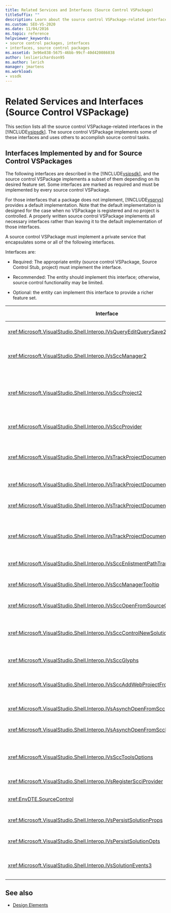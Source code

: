 ```yaml
---
title: Related Services and Interfaces (Source Control VSPackage)
titleSuffix: ""
description: Learn about the source control VSPackage-related interfaces in the Visual Studio SDK. The package implements some interfaces and uses others for source control.
ms.custom: SEO-VS-2020
ms.date: 11/04/2016
ms.topic: reference
helpviewer_keywords:
- source control packages, interfaces
- interfaces, source control packages
ms.assetid: 3e96e838-5675-46bb-99cf-40d420086038
author: leslierichardson95
ms.author: lerich
manager: jmartens
ms.workload:
- vssdk
---
```

# Related Services and Interfaces (Source Control VSPackage)

This section lists all the source control VSPackage-related interfaces in the [!INCLUDE[vsipsdk](../../extensibility/includes/vsipsdk_md.md)]. The source control VSPackage implements some of these interfaces and uses others to accomplish source control tasks.

## Interfaces Implemented by and for Source Control VSPackages

 The following interfaces are described in the [!INCLUDE[vsipsdk](../../extensibility/includes/vsipsdk_md.md)], and the source control VSPackage implements a subset of them depending on its desired feature set. Some interfaces are marked as required and must be implemented by every source control VSPackage.

 For those interfaces that a package does not implement, [!INCLUDE[vsprvs](../../code-quality/includes/vsprvs_md.md)] provides a default implementation. Note that the default implementation is designed for the case when no VSPackage is registered and no project is controlled. A properly written source control VSPackage implements all necessary interfaces rather than leaving it to the default implementation of those interfaces.

 A source control VSPackage must implement a private service that encapsulates some or all of the following interfaces.

 Interfaces are:

- Required: The appropriate entity (source control VSPackage, Source Control Stub, project) must implement the interface.

- Recommended: The entity should implement this interface; otherwise, source control functionality may be limited.

- Optional: the entity can implement this interface to provide a richer feature set.

| Interface | Purpose | Implemented by | Implement? |
| - | - |--------------------------|-------------|
| <xref:Microsoft.VisualStudio.Shell.Interop.IVsQueryEditQuerySave2> | Editors call this interface before modifying or saving a file. The source control VSPackage can check out the file or deny the operation if the checkout fails. | Source control VSPackage | Recommended |
| <xref:Microsoft.VisualStudio.Shell.Interop.IVsSccManager2> | This interface provides basic source control functionality for projects, such as registering and unregistering projects with source control and providing support for basic source control glyphs. | Source control VSPackage | Required |
| <xref:Microsoft.VisualStudio.Shell.Interop.IVsSccProject2> | This interface is obtained from the <xref:Microsoft.VisualStudio.Shell.Interop.IVsHierarchy> using the <xref:System.Runtime.InteropServices.Marshal.QueryInterface%2A> function, or by simply casting the object implementing `IVsHierarchy` to `IVsSccProject2`. It is used for getting the files under source control in a project or for informing the project of the current source control status or location. | Project | Required |
| <xref:Microsoft.VisualStudio.Shell.Interop.IVsSccProvider> | The integration module uses this interface to set the current active VSPackage. | Source control VSPackage | Required |
| <xref:Microsoft.VisualStudio.Shell.Interop.IVsTrackProjectDocuments2> | This interface is based on a subscription model. Any VSPackage can signal that it wants to receive document events and be advised by the shell on events that are about to happen. It is implemented and handled by [!INCLUDE[vsprvs](../../code-quality/includes/vsprvs_md.md)], which in turn passes events implementing the `IVsTrackProjectDocumentsEvents2` to the VSPackage. | Source Control Stub | Required |
| <xref:Microsoft.VisualStudio.Shell.Interop.IVsTrackProjectDocuments3> | This interface provides batch processing, synchronized read/write operations, and an advanced `OnQueryAddFiles` method. | Source Control Stub | Required |
| <xref:Microsoft.VisualStudio.Shell.Interop.IVsTrackProjectDocumentsEvents2> | **Solution Explorer** and projects call this interface when new files are added to the projects, or when files and folders are renamed or deleted from projects. The source control VSPackage can check out the project file or cancel the operation. | Source control VSPackage | Recommended |
| <xref:Microsoft.VisualStudio.Shell.Interop.IVsTrackProjectDocumentsEvents3> | **Solution Explorer** and projects call this interface in response to calls made to the methods of the IVstrackProjectDocuments3 interface. The source control VSPackage can track batched operations, synchronized read/write operations, and work with a more advanced `OnQueryAddFiles` method. | Source control VSPackage | Recommended |
| <xref:Microsoft.VisualStudio.Shell.Interop.IVsSccEnlistmentPathTranslation> | This interface provides enlistment management support for Web projects. | Source control VSPackage | Recommended |
| <xref:Microsoft.VisualStudio.Shell.Interop.IVsSccManagerTooltip> | This interface is used to retrieve ToolTips for the source-controlled files in the projects. | Source control VSPackage | Optional |
| <xref:Microsoft.VisualStudio.Shell.Interop.IVsSccOpenFromSourceControl> | This interface provides namespace extension support. | Source control VSPackage | Optional |
| <xref:Microsoft.VisualStudio.Shell.Interop.IVsSccControlNewSolution> | The VSPackage uses this interface to integrate a namespace extension into the **New**, **Open**, or **Save** dialog boxes. Consequently, projects can be automatically added to source control on creation, or added to source control when a save operation is in effect. | Source control VSPackage | Optional |
| <xref:Microsoft.VisualStudio.Shell.Interop.IVsSccGlyphs> | The VSPackage uses this interface to define additional glyphs as source control glyphs for nodes in **Solution Explorer**. | Source control VSPackage | Optional |
| <xref:Microsoft.VisualStudio.Shell.Interop.IVsSccAddWebProjectFromSourceControl> | The **Add** dialog box for Web projects uses this interface. It provides methods for browsing for a source control location and for opening a Web project previously added in the source control repository at that location. | Source control VSPackage | Recommended |
| <xref:Microsoft.VisualStudio.Shell.Interop.IVsAsynchOpenFromScc> | This interface provides support for asynchronous (background) loading of projects from source control. | Source control VSPackage | Optional |
| <xref:Microsoft.VisualStudio.Shell.Interop.IVsAsynchOpenFromSccProjectEvents> | This interface allows projects to watch the progress of asynchronous loading initiated by <xref:Microsoft.VisualStudio.Shell.Interop.IVsAsynchOpenFromScc>. | Project | Optional |
| <xref:Microsoft.VisualStudio.Shell.Interop.IVsSccToolsOptions> | This interface allows the IDE to query the active source control VSPackage. The IDE queries the value of source control settings that have meaning even when there is no active source control VSPackage registered. This interface is implemented and handled by [!INCLUDE[vsprvs](../../code-quality/includes/vsprvs_md.md)]. | Source Control Stub | Required |
| <xref:Microsoft.VisualStudio.Shell.Interop.IVsRegisterScciProvider> | This interface is used in registering the source control VSPackage. | Source Control Stub | Required |
| <xref:EnvDTE.SourceControl> | This interface is used in automation. As such, it exposes only functions that can be executed without displaying any UI. | Source control VSPackage | Optional |
| <xref:Microsoft.VisualStudio.Shell.Interop.IVsPersistSolutionProps> | This interface is used to save the source control settings in the solution (.sln) file. The settings include the source control location and source control status flags. | Source control VSPackage | Recommended |
| <xref:Microsoft.VisualStudio.Shell.Interop.IVsPersistSolutionOpts> | This interface is used to save the source control settings in the solution options (.suo) file. This may include user-specific source control settings such as the current user's enlistment location. | Source control VSPackage | Recommended |
| <xref:Microsoft.VisualStudio.Shell.Interop.IVsSolutionEvents3> | This interface is used to monitor events in order to perform operations such as checking in project files before closing solutions, or getting new files from source control when opening a project. | Source control VSPackage | Recommended |

## See also
- [Design Elements](../../extensibility/internals/source-control-vspackage-design-elements.md)
